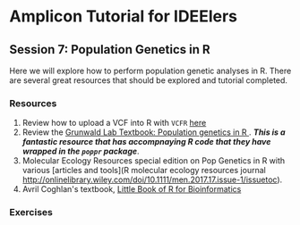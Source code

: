 # Amplicon Tutorial for IDEElers
## Session 7: Population Genetics in R

Here we will explore how to perform population genetic analyses in R. There are several great resources that should be explored and tutorial completed. 
  
### Resources
1. Review how to upload a VCF into R with `VCFR` [here]()
2. Review the [Grunwald Lab Textbook: Population genetics in R
](http://grunwaldlab.github.io/Population_Genetics_in_R/). **_This is a fantastic resource that has accompnaying R code that they have wrapped in the `poppr` package_**. 
2. Molecular Ecology Resources special edition on Pop Genetics in R with various [articles and tools](R molecular ecology resources journal http://onlinelibrary.wiley.com/doi/10.1111/men.2017.17.issue-1/issuetoc).
3. Avril Coghlan's textbook, [Little Book of R for Bioinformatics](https://a-little-book-of-r-for-bioinformatics.readthedocs.io/en/latest/)



### Exercises